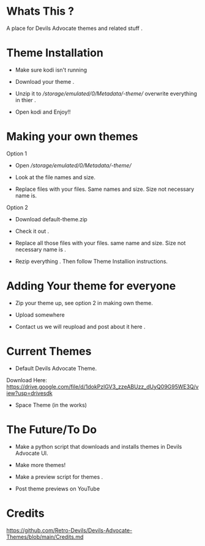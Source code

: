 # Whats This ? 

A place for Devils Advocate themes and related stuff .


# Theme Installation 

- Make sure kodi isn't running

- Download your theme .

- Unzip it to */storage/emulated/0/Metadata/-theme/* overwrite everything in thier .

- Open kodi and Enjoy!!

# Making your own themes 

Option 1

- Open */storage/emulated/0/Metadata/-theme/* 

- Look at the file names and size. 

- Replace files with your files. Same names and size. Size not necessary name is.

Option 2 

- Download default-theme.zip 

- Check it out . 

- Replace all those files with your files. same name and size. Size not necessary name is .

- Rezip everything . Then follow Theme Installion instructions.


# Adding Your theme for everyone 

- Zip your theme up, see option 2 in making own theme. 

- Upload somewhere 

- Contact us we will reupload and post about it here .


# Current Themes 

- Default Devils Advocate Theme. 

Download Here: https://drive.google.com/file/d/1dokPzlGV3_zzeABUzz_dUyQ09G95WE3Q/view?usp=drivesdk

- Space Theme (in the works) 



# The Future/To Do 

- Make a python script that downloads and installs themes in Devils Advocate UI.

- Make more themes! 

- Make a preview script for themes .

- Post theme previews on YouTube  


# Credits

https://github.com/Retro-Devils/Devils-Advocate-Themes/blob/main/Credits.md

